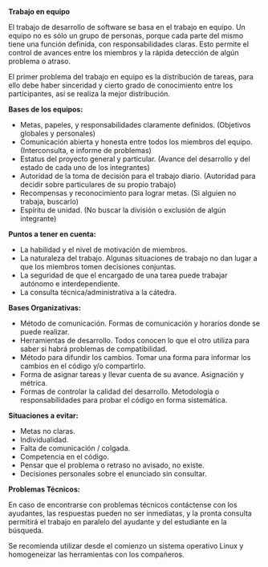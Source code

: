 **Trabajo en equipo**

El trabajo de desarrollo de software se basa en el trabajo en equipo. Un equipo no es sólo un grupo de personas, porque cada parte del mismo tiene una función definida, con responsabilidades claras. Esto permite el control de avances entre los miembros y la rápida detección de algún problema o atraso.

El primer problema del trabajo en equipo es la distribución de tareas, para ello debe haber sinceridad y cierto grado de conocimiento entre los participantes, así se realiza la mejor distribución.

**Bases de los equipos:**

  * Metas, papeles, y responsabilidades claramente definidos. (Objetivos globales y personales)
  * Comunicación abierta y honesta entre todos los miembros del equipo. (Interconsulta, e informe de problemas)
  * Estatus del proyecto general y particular. (Avance del desarrollo y del estado de cada uno de los integrantes)
  * Autoridad de la toma de decisión para el trabajo diario. (Autoridad para decidir sobre particulares de su propio trabajo)
  * Recompensas y reconocimiento para lograr metas. (Si alguien no trabaja, buscarlo)
  * Espíritu de unidad. (No buscar la división o exclusión de algún integrante)

**Puntos a tener en cuenta:**

  * La habilidad y el nivel de motivación de miembros.
  * La naturaleza del trabajo. Algunas situaciones de trabajo no dan lugar a que los miembros tomen decisiones conjuntas.
  * La seguridad de que el encargado de una tarea puede trabajar autónomo e interdependiente.
  * La consulta técnica/administrativa a la cátedra.

**Bases Organizativas:**

  * Método de comunicación. Formas de comunicación y horarios donde se puede realizar.
  * Herramientas de desarrollo. Todos conocen lo que el otro utiliza para saber si habrá problemas de compatibilidad.
  * Método para difundir los cambios. Tomar una forma para informar los cambios en el código y/o compartirlo.
  * Forma de asignar tareas y llevar cuenta de su avance. Asignación y métrica.
  * Formas de controlar la calidad del desarrollo. Metodología o responsabilidades para probar el código en forma sistemática.

**Situaciones a evitar:**

  * Metas no claras.
  * Individualidad.
  * Falta de comunicación / colgada.
  * Competencia en el código.
  * Pensar que el problema o retraso no avisado, no existe.
  * Decisiones personales sobre el enunciado sin consultar.

**Problemas Técnicos:**

En caso de encontrarse con problemas técnicos contáctense con los ayudantes, las respuestas pueden no ser inmediatas, y la pronta consulta permitirá el trabajo en paralelo del ayudante y del estudiante en la búsqueda.

Se recomienda utilizar desde el comienzo un sistema operativo Linux y homogeneizar las herramientas con los compañeros.